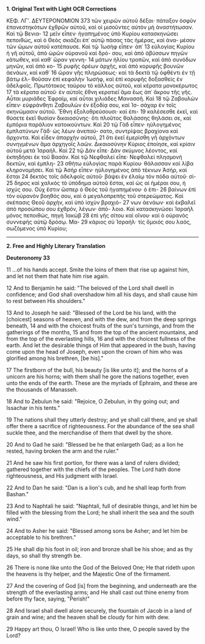 **1. Original Text with Light OCR Corrections**

ΚΕΦ. ΛΓʹ. ΔΕΥΤΕΡΟΝΟΜΙΟΝ 373
τῶν χειρῶν αὐτοῦ δέξαι· πάταξον ὀσφῦν ἐπανεστηκότων ἐχθρῶν
αὐτοῦ, καὶ οἱ μισοῦντες αὐτὸν μὴ ἀναστήτωσαν. Καὶ τῷ Βενια- 12
μεῖν εἶπεν· ἠγαπημένος ὑπὸ Κυρίου κατασκηνώσει πεποιθώς,
καὶ ὁ Θεὸς σκιάζει ἐπ᾿ αὐτῷ πάσας τὰς ἡμέρας, καὶ ἀνα-
μέσον τῶν ὤμων αὐτοῦ κατέπαυσε. Καὶ τῷ Ἰωσὴφ εἶπεν· ἀπ᾿ 13
εὐλογίας Κυρίου ἡ γῆ αὐτοῦ, ἀπὸ ὡρῶν οὐρανοῦ καὶ δρό-
σου, καὶ ἀπὸ ἀβύσσων πηγῶν κάτωθεν, καὶ καθ᾿ ὥραν γεννη- 14
μάτων ἡλίου τροπῶν, καὶ ἀπὸ συνόδων μηνῶν, καὶ ἀπὸ κο- 15
ρυφῆς ὀρέων ἀρχῆς, καὶ ἀπὸ κορυφῆς βουνῶν ἀενάων, καὶ καθ᾿ 16
ὥραν γῆς πληρώσεως· καὶ τὰ δεκτὰ τῷ ὀφθέντι ἐν τῇ βάτῳ ἐλ-
θοῦσαν ἐπὶ κεφαλὴν Ἰωσήφ, καὶ ἐπὶ κορυφῆς δοξασθεὶς ἐν ἀδελφοῖς.
Πρωτότοκος ταύρου τὸ κάλλος αὐτοῦ, καὶ κέρατα μονοκέρωτος 17
τὰ κέρατα αὐτοῦ· ἐν αὐτοῖς ἔθνη κερατιεῖ ἅμα ἕως ἀπ᾿ ἄκρου τῆς
γῆς. Αὗται μυριάδες Ἐφραίμ, καὶ αὗται χιλιάδες Μανασσῆ. Καὶ 18
τῷ Ζαβουλὼν εἶπεν· εὐφράνθητι Ζαβουλὼν ἐν ἐξοδίᾳ σου, καὶ Ἰσ-
σάχαρ ἐν τοῖς σκηνώμασιν αὐτοῦ. Ἔθνη ἐξολοθρεύσουσι· καὶ ἐπι- 19
καλέσεσθε ἐκεῖ, καὶ θύσετε ἐκεῖ θυσίαν δικαιοσύνης· ὅτι πλοῦτος
θαλάσσης θηλάσει σε, καὶ ἐμπόρια παράλιον κατοικούντων. Καὶ 20
τῷ Γὰδ εἶπεν· ηὐλογημένος ἐμπλατύνων Γάδ· ὡς λέων ἀνεπαύ-
σατο, συντρίψας βραχίονα καὶ ἄρχοντα. Καὶ εἶδεν ἀπαρχὴν αὐτοῦ, 21
ὅτι ἐκεῖ ἐμερίσθη γῆ ἀρχόντων συνηγμένων ἅμα ἀρχηγοῖς λαῶν.
Δικαιοσύνην Κύριος ἐποίησε, καὶ κρίσιν αὐτοῦ μετὰ Ἰσραήλ. Καὶ 22
τῷ Δὰν εἶπε· Δὰν σκύμνος λέοντος, καὶ ἐκπηδήσει ἐκ τοῦ Βασάν.
Καὶ τῷ Νεφθαλεί εἶπε· Νεφθαλεί πλησμονὴ δεκτῶν, καὶ ἐμπλη- 23
σθήτω εὐλογίας παρὰ Κυρίου· θάλασσαν καὶ λίβα κληρονομήσει.
Καὶ τῷ Ἀσὴρ εἶπεν· ηὐλογημένος ἀπὸ τέκνων Ἀσήρ, καὶ ἔσται 24
δεκτὸς τοῖς ἀδελφοῖς αὐτοῦ· βάψει ἐν ἐλαίῳ τὸν πόδα αὐτοῦ· σί- 25
δηρος καὶ χαλκὸς τὸ ὑπόδημα αὐτοῦ ἔσται, καὶ ὡς αἱ ἡμέραι σου,
ἡ ἰσχύς σου. Οὐχ ἔστιν ὥσπερ ὁ Θεὸς τοῦ ἠγαπημένου· ὁ ἐπι- 26
βαίνων ἐπὶ τὸν οὐρανὸν βοηθός σου, καὶ ὁ μεγαλοπρεπὴς τοῦ
στερεώματος. Καὶ σκέπασις Θεοῦ ἀρχήν, καὶ ὑπὸ ἰσχὺν βραχιό- 27
νων ἀενάων· καὶ ἐκβαλεῖ ἀπὸ προσώπου σου ἐχθρόν, λέγων· ἀπό-
λοιο. Καὶ κατασκηνώσει Ἰσραὴλ μόνος πεποιθώς, πηγὴ Ἰακὼβ 28
ἐπὶ γῆς σίτου καὶ οἴνου· καὶ ὁ οὐρανὸς συννεφὴς αὐτῷ δρόσῳ. Μα- 29
κάριος σὺ Ἰσραήλ· τίς ὅμοιός σου λαός, σωζόμενος ὑπὸ Κυρίου;

---

**2. Free and Highly Literary Translation**

**Deuteronomy 33**

11 ...of his hands accept. Smite the loins of them that rise up against him, and let not them that hate him rise again.

12 And to Benjamin he said: "The beloved of the Lord shall dwell in confidence; and God shall overshadow him all his days, and shall cause him to rest between His shoulders."

13 And to Joseph he said: "Blessed of the Lord be his land, with the [choicest] seasons of heaven, and with the dew, and from the deep springs beneath,
14 and with the choicest fruits of the sun's turnings, and from the gatherings of the months,
15 and from the top of the ancient mountains, and from the top of the everlasting hills,
16 and with the choicest fullness of the earth. And let the desirable things of Him that appeared in the bush, having come upon the head of Joseph, even upon the crown of him who was glorified among his brethren, [be his]."

17 The firstborn of the bull, his beauty [is like unto it]; and the horns of a unicorn are his horns; with them shall he gore the nations together, even unto the ends of the earth. These are the myriads of Ephraim, and these are the thousands of Manasseh.

18 And to Zebulun he said: "Rejoice, O Zebulun, in thy going out; and Issachar in his tents."

19 The nations shall they utterly destroy; and ye shall call there, and ye shall offer there a sacrifice of righteousness. For the abundance of the sea shall suckle thee, and the merchandise of them that dwell by the shore.

20 And to Gad he said: "Blessed be he that enlargeth Gad; as a lion he rested, having broken the arm and the ruler."

21 And he saw his first portion, for there was a land of rulers divided; gathered together with the chiefs of the peoples. The Lord hath done righteousness, and His judgment with Israel.

22 And to Dan he said: "Dan is a lion's cub, and he shall leap forth from Bashan."

23 And to Naphtali he said: "Naphtali, full of desirable things, and let him be filled with the blessing from the Lord; he shall inherit the sea and the south wind."

24 And to Asher he said: "Blessed among sons be Asher; and let him be acceptable to his brethren."

25 He shall dip his foot in oil; iron and bronze shall be his shoe; and as thy days, so shall thy strength be.

26 There is none like unto the God of the Beloved One; He that rideth upon the heavens is thy helper, and the Majestic One of the firmament.

27 And the covering of God [is] from the beginning, and underneath are the strength of the everlasting arms; and He shall cast out thine enemy from before thy face, saying, "Perish!"

28 And Israel shall dwell alone securely, the fountain of Jacob in a land of grain and wine; and the heaven shall be cloudy for him with dew.

29 Happy art thou, O Israel! Who is like unto thee, O people saved by the Lord?